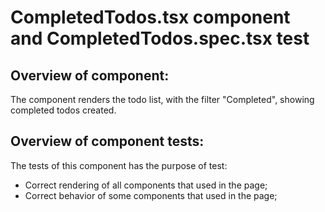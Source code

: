 # CompletedTodos.tsx component and CompletedTodos.spec.tsx test

## Overview of component:

The component renders the todo list, with the filter "Completed", showing completed todos created.

## Overview of component tests:

The tests of this component has the purpose of test:

- Correct rendering of all components that used in the page;
- Correct behavior of some components that used in the page;
